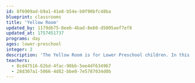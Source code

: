 ```yaml
---
id: 8f6909ad-b9a1-41e8-b54e-b0f90bfc48ba
blueprint: classrooms
title: 'Yellow Room'
updated_by: 1179db75-8eeb-4bad-8e60-d5005aef7ef8
updated_at: 1757451737
programs: day
ages: lower-preschool
integer: 2
description: 'The Yellow Room is for Lower Preschool children. In this room, we create a close classroom community, welcoming children from the toddler classes and children new to the school. The Yellow Room has a strong focus on communication, social-emotional development, and a strong sense of self and others. Small-world play and storytelling support this learning and the integration of literacy, math, and other academic learning objectives.'
teachers:
  - 8cd47516-62bd-4fac-98bb-5ee4df634967
  - 28d307a1-5066-4d82-bbe0-7e5787034d0b
---
```

